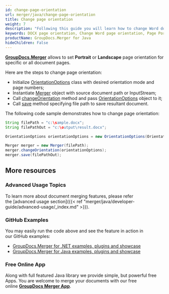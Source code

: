 ```yaml
---
id: change-page-orientation
url: merger/java/change-page-orientation
title: Change page orientation
weight: 7
description: "Following this guide you will learn how to change Word document page orientation to Portrait or Landscape using GroupDocs.Merger for Java."
keywords: DOCX page orientation, Change Word page orientation, Page Portrait orientation, Page Landscape orientation
productName: GroupDocs.Merger for Java
hideChildren: False
---
```

[**GroupDocs.Merger**](https://products.groupdocs.com/merger/java) allows to set **Portrait** or **Landscape** page orientation for specific or all document pages.

Here are the steps to change page orientation:

*   Initialize [OrientationOptions](https://apireference.groupdocs.com/java/merger/com.groupdocs.merger.domain.options/OrientationOptions) class with desired orientation mode and page numbers;
*   Instantiate [Merger](https://apireference.groupdocs.com/java/merger/com.groupdocs.merger/Merger) object with source document path or InputStream;
*   Call [changeOrientation](https://apireference.groupdocs.com/java/merger/com.groupdocs.merger/Merger#changeOrientation(com.groupdocs.merger.domain.options.interfaces.IOrientationOptions)) method and pass [OrientationOptions](https://apireference.groupdocs.com/java/merger/com.groupdocs.merger.domain.options/OrientationOptions) object to it;
*   Call [save](https://apireference.groupdocs.com/java/merger/com.groupdocs.merger/Merger#save(java.lang.String)) method specifying file path to save resultant document.

The following code sample demonstrates how to change page orientation:

```java
String filePath = "c:\sample.docx";
String filePathOut = "c:\output\result.docx";

OrientationOptions orientationOptions = new OrientationOptions(OrientationMode.Landscape, new int[] { 3, 4 });

Merger merger = new Merger(filePath);
merger.changeOrientation(orientationOptions);
merger.save(filePathOut);
```

## More resources
### Advanced Usage Topics 
To learn more about document merging features, please refer the [advanced usage section]({{< ref "merger/java/developer-guide/advanced-usage/_index.md" >}}).

### GitHub Examples 
You may easily run the code above and see the feature in action in our GitHub examples:
*   [GroupDocs.Merger for .NET examples, plugins and showcase](https://github.com/groupdocs-merger/GroupDocs.Merger-for-.NET)    
*   [GroupDocs.Merger for Java examples, plugins and showcase](https://github.com/groupdocs-merger/GroupDocs.Merger-for-Java)

### Free Online App 
Along with full featured Java library we provide simple, but powerful free Apps.
You are welcome to merge your documents with our free online **[GroupDocs Merger App](https://products.groupdocs.app/merger)**.
